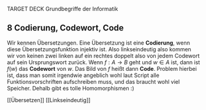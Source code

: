 TARGET DECK
Grundbegriffe der Informatik

8 Codierung, Codewort, Code
---
Wir kennen Übersetzungen. Eine Übersetzung ist eine **Codierung**, wenn diese Übersetzungsfunktion injektiv ist. Also linkseindeutig also kommen wir von keinen zwei linken auf ein rechtes doppelt also von jedem Codewort auf sein Ursprungswort zurück. Wenn $f: A \rightarrow B$ geht und $w \in A$ ist, dann ist $f(w)$ das **Codewort** von $w$. Das Bild von $f$ heißt dann **Code**.
Problem hierbei ist, dass man somit irgendwie angeblich wohl laut Script alle Funktionsvorschriften aufschreiben muss, und das braucht wohl viel Speicher. Dehalb gibt es tolle Homomorphismen :)
<!--ID: 1706976720415-->


[[Übersetzen]]
[[Linkseindeutig]]
